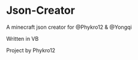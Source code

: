 # Json-Creator
A minecraft json creator for @Phykro12 &amp; @Yongqi

Written in VB

Project by Phykro12

